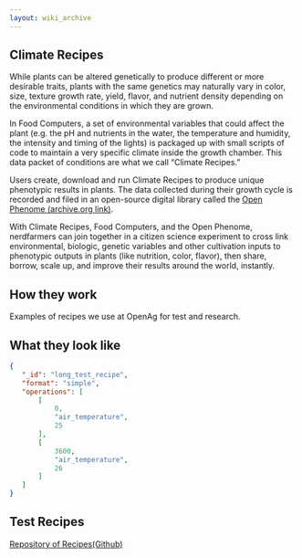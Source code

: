 ```yaml
---
layout: wiki_archive
---
```


## Climate Recipes
While plants can be altered genetically to produce different or more desirable traits, plants with the same genetics 
may naturally vary in color, size, texture growth rate, yield, flavor, and nutrient density depending on the 
environmental conditions in which they are grown.

In Food Computers, a set of environmental variables that could affect the plant (e.g. the pH and nutrients in the 
water, the temperature and humidity, the intensity and timing of the lights) is packaged up with small scripts of 
code to maintain a very specific climate inside the growth chamber. This data packet of conditions are what we call 
“Climate Recipes.”

Users create, download and run Climate Recipes to produce unique phenotypic results in plants. The data collected 
during their growth cycle is recorded and filed in an open-source digital library called the [Open Phenome (archive.org link)](https://web.archive.org/web/20190720114223/https://www.media.mit.edu/projects/open-phenome-project/overview/).

With Climate Recipes, Food Computers, and the Open Phenome, nerdfarmers can join together in a citizen science 
experiment to cross link environmental, biologic, genetic variables and other cultivation inputs to phenotypic 
outputs in plants (like nutrition, color, flavor), then share, borrow, scale up, and improve their results 
around the world, instantly.

## How they work
Examples of recipes we use at OpenAg for test and research.

## What they look like
```json
{
   "_id": "long_test_recipe",
   "format": "simple",
   "operations": [
       [
           0,
           "air_temperature",
           25
       ],
       [
           3600,
           "air_temperature",
           26
       ]
   ]
}
```

## Test Recipes
[Repository of Recipes(Github)](https://github.com/OpenAgricultureFoundation/openag_recipe_bag)